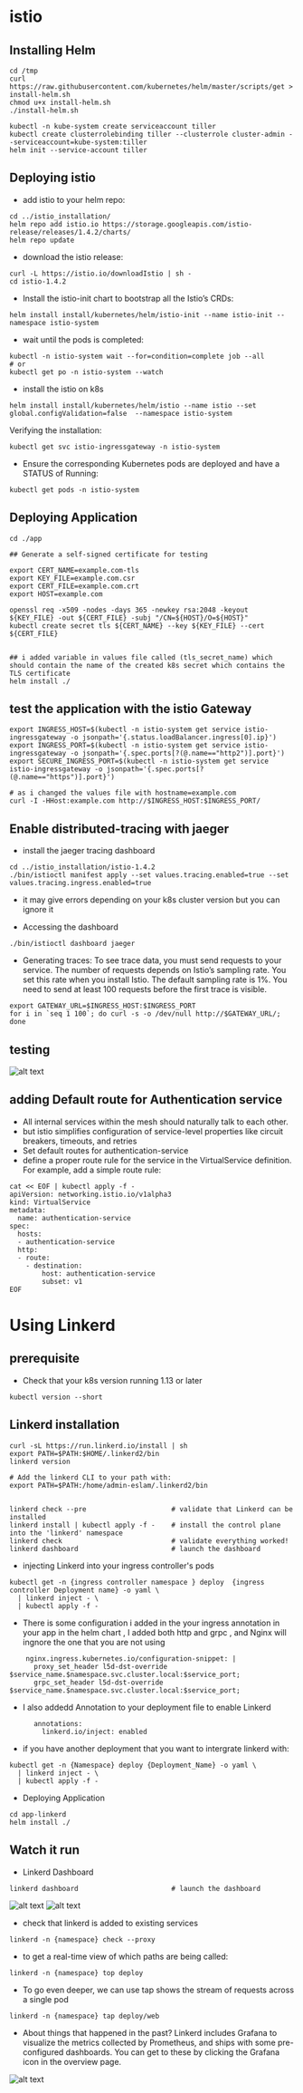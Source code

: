 # istio

## Installing Helm
```
cd /tmp
curl https://raw.githubusercontent.com/kubernetes/helm/master/scripts/get > install-helm.sh
chmod u+x install-helm.sh
./install-helm.sh

kubectl -n kube-system create serviceaccount tiller
kubectl create clusterrolebinding tiller --clusterrole cluster-admin --serviceaccount=kube-system:tiller
helm init --service-account tiller
```








## Deploying istio

- add istio to your helm repo:
```
cd ../istio_installation/
helm repo add istio.io https://storage.googleapis.com/istio-release/releases/1.4.2/charts/
helm repo update
```

- download the istio release:
```
curl -L https://istio.io/downloadIstio | sh -
cd istio-1.4.2
```

- Install the istio-init chart to bootstrap all the Istio’s CRDs:
```
helm install install/kubernetes/helm/istio-init --name istio-init --namespace istio-system
```

- wait until the pods is completed:
```
kubectl -n istio-system wait --for=condition=complete job --all
# or
kubectl get po -n istio-system --watch
```

- install the istio on k8s
```
helm install install/kubernetes/helm/istio --name istio --set global.configValidation=false  --namespace istio-system 
```




Verifying the installation:
```
kubectl get svc istio-ingressgateway -n istio-system
```


- Ensure the corresponding Kubernetes pods are deployed and have a STATUS of Running:
```
kubectl get pods -n istio-system
```


















## Deploying Application
```
cd ./app

## Generate a self-signed certificate for testing 

export CERT_NAME=example.com-tls
export KEY_FILE=example.com.csr
export CERT_FILE=example.com.crt
export HOST=example.com

openssl req -x509 -nodes -days 365 -newkey rsa:2048 -keyout ${KEY_FILE} -out ${CERT_FILE} -subj "/CN=${HOST}/O=${HOST}"
kubectl create secret tls ${CERT_NAME} --key ${KEY_FILE} --cert ${CERT_FILE}


## i added variable in values file called (tls_secret_name) which should contain the name of the created k8s secret which contains the TLS certificate
helm install ./
```






## test the application with the istio Gateway
```
export INGRESS_HOST=$(kubectl -n istio-system get service istio-ingressgateway -o jsonpath='{.status.loadBalancer.ingress[0].ip}')
export INGRESS_PORT=$(kubectl -n istio-system get service istio-ingressgateway -o jsonpath='{.spec.ports[?(@.name=="http2")].port}')
export SECURE_INGRESS_PORT=$(kubectl -n istio-system get service istio-ingressgateway -o jsonpath='{.spec.ports[?(@.name=="https")].port}')

# as i changed the values file with hostname=example.com
curl -I -HHost:example.com http://$INGRESS_HOST:$INGRESS_PORT/
```




## Enable distributed-tracing with jaeger


- install the jaeger tracing dashboard
```
cd ../istio_installation/istio-1.4.2
./bin/istioctl manifest apply --set values.tracing.enabled=true --set values.tracing.ingress.enabled=true 
```
- it may give errors depending on your k8s cluster version but you can ignore it




- Accessing the dashboard
```
./bin/istioctl dashboard jaeger
```


- Generating traces:
To see trace data, you must send requests to your service. The number of requests depends on Istio’s sampling rate. You set this rate when you install Istio. The default sampling rate is 1%. You need to send at least 100 requests before the first trace is visible. 
```
export GATEWAY_URL=$INGRESS_HOST:$INGRESS_PORT
for i in `seq 1 100`; do curl -s -o /dev/null http://$GATEWAY_URL/; done
```


## testing
![alt text](https://github.com/Eslamanwar/istio/blob/master/images/jaeger.png?raw=true)






## adding Default route for Authentication service
- All internal services within the mesh should naturally talk to each other.
- but istio simplifies configuration of service-level properties like circuit breakers, timeouts, and retries
- Set default routes for authentication-service
- define a proper route rule for the service in the VirtualService definition. For example, add a simple route rule:

```
cat << EOF | kubectl apply -f -
apiVersion: networking.istio.io/v1alpha3
kind: VirtualService
metadata:
  name: authentication-service
spec:
  hosts:
  - authentication-service
  http:
  - route:
    - destination:
        host: authentication-service
        subset: v1
EOF
```







# Using Linkerd
## prerequisite

- Check that your k8s version running 1.13 or later 
```
kubectl version --short
```
 


## Linkerd installation
```
curl -sL https://run.linkerd.io/install | sh
export PATH=$PATH:$HOME/.linkerd2/bin
linkerd version

# Add the linkerd CLI to your path with:
export PATH=$PATH:/home/admin-eslam/.linkerd2/bin


linkerd check --pre                     # validate that Linkerd can be installed
linkerd install | kubectl apply -f -    # install the control plane into the 'linkerd' namespace
linkerd check                           # validate everything worked!
linkerd dashboard                       # launch the dashboard

```
- injecting Linkerd into your ingress controller's pods
```
kubectl get -n {ingress controller namespace } deploy  {ingress controller Deployment name} -o yaml \
  | linkerd inject - \
  | kubectl apply -f -
```


- There is some configuration i added in the your ingress annotation in your app in the helm chart , I added both http and grpc , and Nginx will ingnore the one that you are not using
```
    nginx.ingress.kubernetes.io/configuration-snippet: |
      proxy_set_header l5d-dst-override $service_name.$namespace.svc.cluster.local:$service_port;
      grpc_set_header l5d-dst-override $service_name.$namespace.svc.cluster.local:$service_port;

```

- I also addedd Annotation to your deployment file to enable Linkerd
```
      annotations:
        linkerd.io/inject: enabled
```

- if you have another deployment that you want to intergrate linkerd with:
```
kubectl get -n {Namespace} deploy {Deployment_Name} -o yaml \
  | linkerd inject - \
  | kubectl apply -f -
```



- Deploying Application
```
cd app-linkerd
helm install ./
```



## Watch it run

- Linkerd Dashboard
```
linkerd dashboard                       # launch the dashboard
```
![alt text](https://github.com/Eslamanwar/istio/blob/master/images/linkerd1.png?raw=true)
![alt text](https://github.com/Eslamanwar/istio/blob/master/images/linkerd2.png?raw=true)


- check that linkerd is added to existing services
```
linkerd -n {namespace} check --proxy
```


- to get a real-time view of which paths are being called:
```
linkerd -n {namespace} top deploy
```


- To go even deeper, we can use tap shows the stream of requests across a single pod
```
linkerd -n {namespace} tap deploy/web
```



- About things that happened in the past? Linkerd includes Grafana to visualize the metrics collected by Prometheus, and ships with some pre-configured dashboards. You can get to these by clicking the Grafana icon in the overview page.



![alt text](https://github.com/Eslamanwar/istio/blob/master/images/grafana.png?raw=true)






















